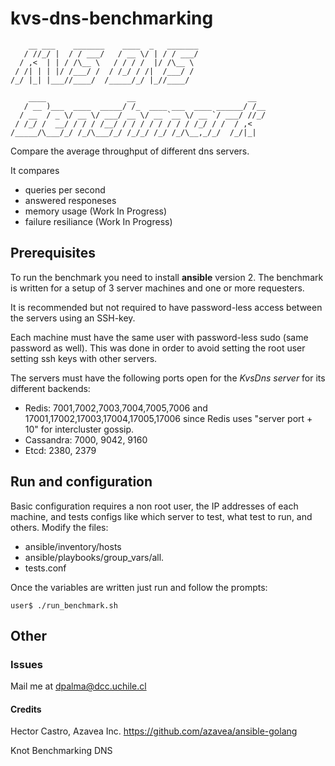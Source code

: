 # kvs-dns-benchmarking
```shell
    __ ___    _______    ____  _   _______
   / //_/ |  / / ___/   / __ \/ | / / ___/
  / ,<  | | / /\__ \   / / / /  |/ /\__ \ 
 / /| | | |/ /___/ /  / /_/ / /|  /___/ / 
/_/ |_| |___//____/  /_____/_/ |_//____/  
                                          
    ____                  __                         __  
   / __ )___  ____  _____/ /_  ____ ___  ____ ______/ /__
  / __  / _ \/ __ \/ ___/ __ \/ __ `__ \/ __ `/ ___/ //_/
 / /_/ /  __/ / / / /__/ / / / / / / / / /_/ / /  / ,<   
/_____/\___/_/ /_/\___/_/ /_/_/ /_/ /_/\__,_/_/  /_/|_|
```

Compare the average throughput of different dns servers.

It compares
- queries per second
- answered responeses
- memory usage (Work In Progress)
- failure resiliance (Work In Progress)

## Prerequisites

To run the benchmark you need to install **ansible** version 2.
The benchmark is written for a setup of 3 server machines and one or more requesters.

It is recommended but not required to have password-less access between the servers using an SSH-key.

Each machine must have the same user with password-less sudo (same password as well).
This was done in order to avoid setting the root user setting ssh keys with other servers.

The servers must have the following ports open for the *KvsDns server* for its different backends:
  * Redis: 7001,7002,7003,7004,7005,7006 and 17001,17002,17003,17004,17005,17006 since Redis uses "server port + 10" for intercluster gossip.
  * Cassandra: 7000, 9042, 9160
  * Etcd: 2380, 2379

## Run and configuration

Basic configuration requires a non root user, the IP addresses of each machine, and tests configs like which server to test, what test to run, and others. Modify the files:
* ansible/inventory/hosts
* ansible/playbooks/group_vars/all.
* tests.conf

Once the variables are written just run and follow the prompts:
```
user$ ./run_benchmark.sh
```

## Other

### Issues
Mail me at dpalma@dcc.uchile.cl

#### Credits

Hector Castro, Azavea Inc. https://github.com/azavea/ansible-golang

Knot Benchmarking DNS